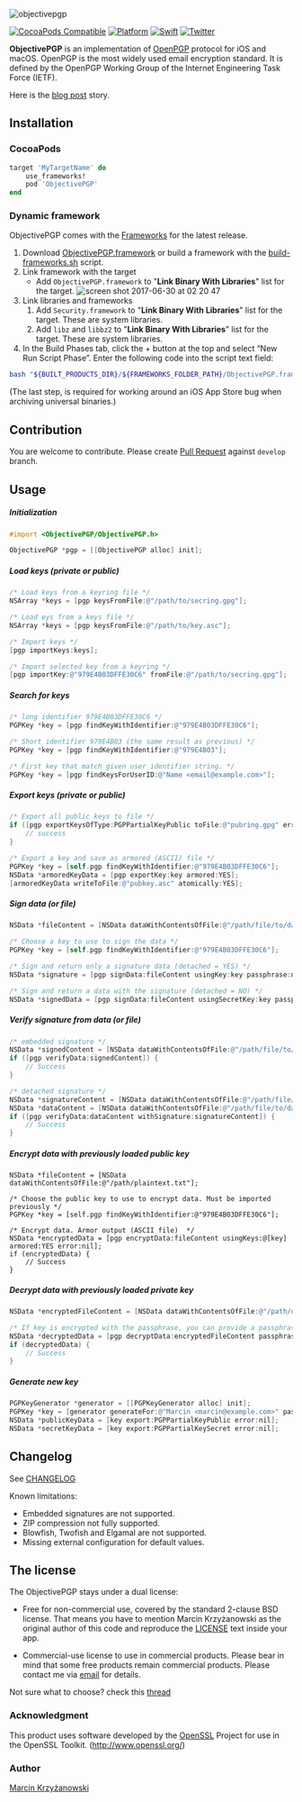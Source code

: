 ![objectivepgp](https://user-images.githubusercontent.com/758033/27697465-a355ca34-5cf4-11e7-9470-ee1ee98eedd9.png)

[![CocoaPods Compatible](https://img.shields.io/cocoapods/v/ObjectivePGP.svg)](https://cocoapods.org/pods/ObjectivePGP)
[![Platform](https://img.shields.io/cocoapods/p/ObjectivePGP.svg?style=flat)](http://cocoadocs.org/docsets/ObjectivePGP)
[![Swift](https://img.shields.io/badge/swift-supported-brightgreen.svg?style=flat)](./ObjectivePGP.playground/Contents.swift)
[![Twitter](https://img.shields.io/badge/twitter-@krzyzanowskim-blue.svg?style=flat)](http://twitter.com/krzyzanowskim)


**ObjectivePGP** is an implementation of [OpenPGP](https://en.wikipedia.org/wiki/Pretty_Good_Privacy#OpenPGP) protocol for iOS and macOS. OpenPGP is the most widely used email encryption standard. It is defined by the OpenPGP Working Group of the Internet Engineering Task Force (IETF).

Here is the [blog post](http://blog.krzyzanowskim.com/2014/07/31/short-story-about-openpgp-for-ios-and-os-x-objectivepgp/) story.

## Installation

### CocoaPods

```ruby
target 'MyTargetName' do
    use_frameworks!
    pod 'ObjectivePGP'
end
```

### Dynamic framework

ObjectivePGP comes with the [Frameworks](./Frameworks) for the latest release.

1. Download [ObjectivePGP.framework](https://github.com/krzyzanowskim/ObjectivePGP/releases) or build a framework with the [build-frameworks.sh](./build-frameworks.sh) script.
1. Link framework with the target
    - Add `ObjectivePGP.framework` to "**Link Binary With Libraries**" list for the target.
    ![screen shot 2017-06-30 at 02 20 47](https://user-images.githubusercontent.com/758033/27715926-d79a4e3c-5d3a-11e7-8b1b-d8b5ddb8182e.png)
1. Link libraries and frameworks
    1. Add `Security.framework` to "**Link Binary With Libraries**" list for the target. These are system libraries.
    1. Add `libz` and `libbz2` to "**Link Binary With Libraries**" list for the target. These are system libraries.
1. In the Build Phases tab, click the + button at the top and select “New Run Script Phase”. Enter the following code into the script text field:

```sh
bash "${BUILT_PRODUCTS_DIR}/${FRAMEWORKS_FOLDER_PATH}/ObjectivePGP.framework/strip-frameworks.sh"
```

(The last step, is required for working around an iOS App Store bug when archiving universal binaries.)

## Contribution

You are welcome to contribute. Please create [Pull Request](https://github.com/krzyzanowskim/ObjectivePGP/pulls) against `develop` branch.

## Usage

##### Initialization

```objective-c
#import <ObjectivePGP/ObjectivePGP.h>

ObjectivePGP *pgp = [[ObjectivePGP alloc] init];
```

##### Load keys (private or public)

```objective-c
/* Load keys from a keyring file */
NSArray *keys = [pgp keysFromFile:@"/path/to/secring.gpg"];

/* Load eys from a keys file */
NSArray *keys = [pgp keysFromFile:@"/path/to/key.asc"];

/* Import keys */
[pgp importKeys:keys];

/* Import selected key from a keyring */
[pgp importKey:@"979E4B03DFFE30C6" fromFile:@"/path/to/secring.gpg"];

```

##### Search for keys

```objective-c
/* long identifier 979E4B03DFFE30C6 */
PGPKey *key = [pgp findKeyWithIdentifier:@"979E4B03DFFE30C6"];

/* Short identifier 979E4B03 (the same result as previous) */
PGPKey *key = [pgp findKeyWithIdentifier:@"979E4B03"];

/* First key that match given user identifier string. */
PGPKey *key = [pgp findKeysForUserID:@"Name <email@example.com>"];
```

##### Export keys (private or public)

```objective-c
/* Export all public keys to file */
if ([pgp exportKeysOfType:PGPPartialKeyPublic toFile:@"pubring.gpg" error:nil]) {
    // success
}

/* Export a key and save as armored (ASCII) file */
PGPKey *key = [self.pgp findKeyWithIdentifier:@"979E4B03DFFE30C6"];
NSData *armoredKeyData = [pgp exportKey:key armored:YES];
[armoredKeyData writeToFile:@"pubkey.asc" atomically:YES];
```

##### Sign data (or file)

```objective-c
NSData *fileContent = [NSData dataWithContentsOfFile:@"/path/file/to/data.txt"];

/* Choose a key to use to sign the data */
PGPKey *key = [self.pgp findKeyWithIdentifier:@"979E4B03DFFE30C6"];

/* Sign and return only a signature data (detached = YES) */
NSData *signature = [pgp signData:fileContent usingKey:key passphrase:nil detached:YES error:nil];

/* Sign and return a data with the signature (detached = NO) */
NSData *signedData = [pgp signData:fileContent usingSecretKey:key passphrase:nil detached:NO error:nil];
```

##### Verify signature from data (or file)

```objective-c
/* embedded signature */
NSData *signedContent = [NSData dataWithContentsOfFile:@"/path/file/to/data.signed"];
if ([pgp verifyData:signedContent]) {
    // Success
}

/* detached signature */
NSData *signatureContent = [NSData dataWithContentsOfFile:@"/path/file/to/signature"];
NSData *dataContent = [NSData dataWithContentsOfFile:@"/path/file/to/data.txt"];
if ([pgp verifyData:dataContent withSignature:signatureContent]) {
    // Success
}
```

##### Encrypt data with previously loaded public key

```
NSData *fileContent = [NSData dataWithContentsOfFile:@"/path/plaintext.txt"];

/* Choose the public key to use to encrypt data. Must be imported previously */
PGPKey *key = [self.pgp findKeyWithIdentifier:@"979E4B03DFFE30C6"];

/* Encrypt data. Armor output (ASCII file)  */
NSData *encryptedData = [pgp encryptData:fileContent usingKeys:@[key] armored:YES error:nil];
if (encryptedData) {
    // Success
}
```

##### Decrypt data with previously loaded private key
    
```objective-c
NSData *encryptedFileContent = [NSData dataWithContentsOfFile:@"/path/data.enc"];

/* If key is encrypted with the passphrase, you can provide a passphrase key here. */
NSData *decryptedData = [pgp decryptData:encryptedFileContent passphrase:nil error:nil];
if (decryptedData) {
    // Success
}
```

##### Generate new key

```objective-c
PGPKeyGenerator *generator = [[PGPKeyGenerator alloc] init];
PGPKey *key = [generator generateFor:@"Marcin <marcin@example.com>" passphrase:nil];
NSData *publicKeyData = [key export:PGPPartialKeyPublic error:nil];
NSData *secretKeyData = [key export:PGPPartialKeySecret error:nil];
```

## Changelog

See [CHANGELOG](./CHANGELOG)

Known limitations:

- Embedded signatures are not supported.
- ZIP compression not fully supported.
- Blowfish, Twofish and Elgamal are not supported.
- Missing external configuration for default values.

## The license

The ObjectivePGP stays under a dual license:

- Free for non-commercial use, covered by the standard 2-clause BSD license. That means you have to mention Marcin Krzyżanowski as the original author of this code and reproduce the [LICENSE](./LICENSE.txt) text inside your app.

- Commercial-use license to use in commercial products. Please bear in mind that some free products remain commercial products. Please contact me via [email](http://www.krzyzanowskim.com) for details.

Not sure what to choose? check this [thread](https://twitter.com/krzyzanowskim/status/868481597204508672)

### Acknowledgment

This product uses software developed by the [OpenSSL](http://www.openssl.org/) Project for use in the OpenSSL Toolkit. (http://www.openssl.org/)

### Author

[Marcin Krzyżanowski](http://krzyzanowskim.com)
